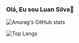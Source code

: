### Olá, Eu sou Luan Silva👋

![Anurag's GitHub stats](https://github-readme-stats.vercel.app/api?username=meadowmage&theme=tokyonight&show_icons=true)

![Top Langs](https://github-readme-stats.vercel.app/api/top-langs/?username=anuraghazra&layout=compact)




<!--
**meadowmage/meadowmage** is a ✨ _special_ ✨ repository because its `README.md` (this file) appears on your GitHub profile.

Here are some ideas to get you started:

- 🔭 I’m currently working on ...
- 🌱 I’m currently learning ...
- 👯 I’m looking to collaborate on ...
- 🤔 I’m looking for help with ...
- 💬 Ask me about ...
- 📫 How to reach me: ...
- 😄 Pronouns: ...
- ⚡ Fun fact: ...
-->
